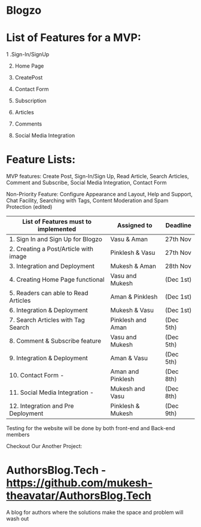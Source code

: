 # Blogzo
# List of Features for a MVP:
1 .Sign-In/SignUp

2. Home Page

3. CreatePost

4. Contact Form

5. Subscription

6. Articles

7. Comments 

8. Social Media Integration

# Feature Lists: 

MVP features: Create Post, Sign-In/Sign Up, Read Article, Search Articles, Comment and Subscribe, Social Media Integration, Contact Form

Non-Priority Feature: Configure Appearance and Layout, Help and Support, Chat Facility, Searching with Tags, Content Moderation and Spam Protection (edited) 

| List of Features must to implemented   |   Assigned to   |  Deadline   |
|----------------------------------------|-----------------|-------------|
|1. Sign In and Sign Up for Blogzo       | Vasu  &  Aman   |  27th Nov   |  
|2. Creating a Post/Article with image   | Pinklesh & Vasu |  27th Nov   |  
|3. Integration and Deployment           |  Mukesh & Aman  |  28th Nov   |   
|4. Creating Home Page functional        | Vasu and Mukesh | (Dec 1st)   |
|5. Readers can able to Read Articles    | Aman & Pinklesh | (Dec 1st)   |
|6. Integration & Deployment             |  Mukesh & Vasu  | (Dec 1st)   | 
|7. Search Articles with Tag Search      |Pinklesh and Aman|  (Dec 5th)  |
|8. Comment & Subscribe feature          | Vasu and Mukesh |  (Dec 5th)  |
|9. Integration & Deployment             |  Aman & Vasu    |  (Dec 5th)  |
|10. Contact Form -                      |Aman and Pinklesh|  (Dec 8th)  |
|11. Social Media Integration -          | Mukesh and Vasu |  (Dec 8th)  |
|12. Integration and Pre Deployment      |Pinklesh & Mukesh|  (Dec 9th)  |

Testing for the website will be done by both front-end and Back-end members

Checkout Our Another Project:
# AuthorsBlog.Tech - https://github.com/mukesh-theavatar/AuthorsBlog.Tech
A blog for authors where the solutions make the space and problem will wash out
